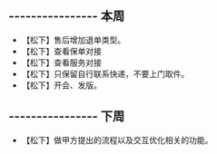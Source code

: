 ## ---------------- 本周
* 【松下】售后增加退单类型。
* 【松下】查看保单对接
* 【松下】查看服务对接
* 【松下】只保留自行联系快递，不要上门取件。
* 【松下】开会、发版。

## ---------------- 下周
* 【松下】做甲方提出的流程以及交互优化相关的功能。
